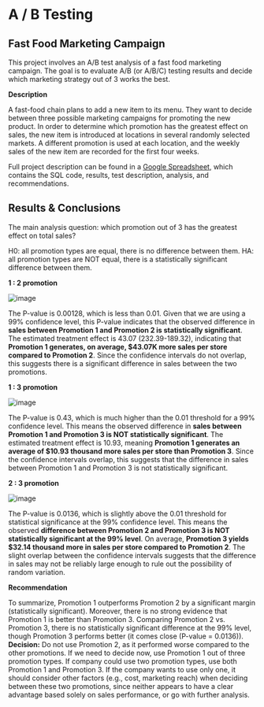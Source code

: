 # A / B Testing
## Fast Food Marketing Campaign

This project involves an A/B test analysis of a fast food marketing campaign. The goal is to evaluate A/B (or A/B/C) testing results and decide which marketing strategy out of 3 works the best.

**Description**

A fast-food chain plans to add a new item to its menu. They want to decide between three possible marketing campaigns for promoting the new product. In order to determine which promotion has the greatest effect on sales, the new item is introduced at locations in several randomly selected markets. A different promotion is used at each location, and the weekly sales of the new item are recorded for the first four weeks.

Full project description can be found in a [Google Spreadsheet](https://docs.google.com/spreadsheets/d/1N7-fZcwemQvnYL3StWuqGSTo_k_VOUqYU-voXElibYE/edit?usp=sharing), which contains the SQL code, results, test description, analysis, and recommendations.

## Results & Conclusions

The main analysis question: which promotion out of 3 has the greatest effect on total sales?

H0: all promotion types are equal, there is no difference between them.
HA: all promotion types are NOT equal, there is a statistically significant difference between them.

**1 : 2 promotion**

![image](https://github.com/user-attachments/assets/f0ba832f-1e60-43b7-b4a8-7c9ff814a594)

The P-value is 0.00128, which is less than 0.01. Given that we are using a 99% confidence level, this P-value indicates that the observed difference in **sales between Promotion 1 and Promotion 2 is statistically significant**.
The estimated treatment effect is 43.07 (232.39-189.32), indicating that **Promotion 1 generates, on average, $43.07K more sales per store compared to Promotion 2**.
Since the confidence intervals do not overlap, this suggests there is a significant difference in sales between the two promotions.

**1 : 3 promotion**

![image](https://github.com/user-attachments/assets/80ca6629-46dd-4773-b9f2-5ae3220e4c1c)

The P-value is 0.43, which is much higher than the 0.01 threshold for a 99% confidence level. This means the observed difference in **sales between Promotion 1 and Promotion 3 is NOT statistically significant**.
The estimated treatment effect is 10.93, meaning **Promotion 1 generates an average of $10.93 thousand more sales per store than Promotion 3**.
Since the confidence intervals overlap, this suggests that the difference in sales between Promotion 1 and Promotion 3 is not statistically significant.

**2 : 3 promotion**

![image](https://github.com/user-attachments/assets/6a64b9bc-afd7-408d-af8c-7dce50c49ada)

The P-value is 0.0136, which is slightly above the 0.01 threshold for statistical significance at the 99% confidence level. This means the observed **difference between Promotion 2 and Promotion 3 is NOT statistically significant at the 99% level**.
On average, **Promotion 3 yields $32.14 thousand more in sales per store compared to Promotion 2**.
The slight overlap between the confidence intervals suggests that the difference in sales may not be reliably large enough to rule out the possibility of random variation.

**Recommendation**

To summarize, Promotion 1 outperforms Promotion 2 by a significant margin (statistically significant). Moreover, there is no strong evidence that Promotion 1 is better than Promotion 3. Comparing Promotion 2 vs. Promotion 3, there is no statistically significant difference at the 99% level, though Promotion 3 performs better (it comes close (P-value = 0.0136)).
**Decision:** Do not use Promotion 2, as it performed worse compared to the other promotions. If we need to decide now, use Promotion 1 out of three promotion types.
If company could use two promotion types, use both Promotion 1 and Promotion 3. If the company wants to use only one, it should consider other factors (e.g., cost, marketing reach) when deciding between these two promotions, since neither appears to have a clear advantage based solely on sales performance, or go with further analysis.


